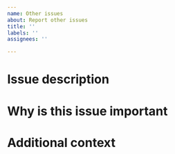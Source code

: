 ```yaml
---
name: Other issues
about: Report other issues
title: ''
labels: ''
assignees: ''

---
```


# Issue description

# Why is this issue important

# Additional context
